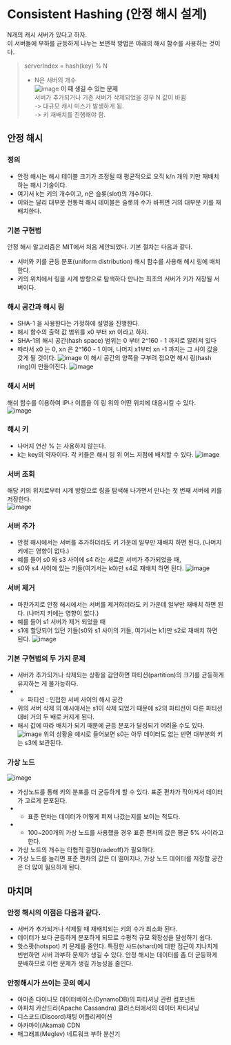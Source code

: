 # Consistent Hashing (안정 해시 설계)
N개의 캐시 서버가 있다고 하자.      
이 서버들에 부하를 균등하게 나누는 보편적 방법은 아래의 해시 함수를 사용하는 것이다.     
> serverIndex = hash(key) % N     
> * N은 서버의 개수     
![image](https://github.com/user-attachments/assets/96314bcb-177d-40a2-b1f9-0baed8072763)
**이 때 생길 수 있는 문제**      
서버가 추가되거나 기존 서버가 삭제되었을 경우 N 값이 바뀜     
-> 대규모 캐시 미스가 발생하게 됨.      
-> 키 재배치를 진행해야 함.
## 안정 해시
### 정의
- 안정 해시는 해시 테이블 크기가 조정될 때 평균적으로 오직 k/n 개의 키만 재배치하는 해시 기술이다.
- 여기서 k는 키의 개수이고, n은 슬롯(slot)의 개수이다.
- 이와는 달리 대부분 전통적 해시 테이블은 슬롯의 수가 바뀌면 거의 대부분 키를 재배치한다.
### 기본 구현법
안정 해시 알고리즘은 MIT에서 처음 제안되었다. 기본 절차는 다음과 같다.    
- 서버와 키를 균등 분포(uniform distribution) 해시 함수를 사용해 해시 링에 배치한다.
- 키의 위치에서 링을 시계 방향으로 탐색하다 만나는 최초의 서버가 키가 저장될 서버이다.
### 해시 공간과 해시 링
- SHA-1 을 사용한다는 가정하에 설명을 진행한다.
- 해시 함수의 출력 값 범위를 x0 부터 xn 이라고 하자.
- SHA-1의 해시 공간(hash space) 범위는 0 부터 2^160 - 1 까지로 알려져 있다
- 따라서 x0 는 0, xn 은 2^160 - 1 이며, 나머지 x1부터 xn -1 까지는 그 사이 값을 갖게 될 것이다.
![image](https://github.com/user-attachments/assets/799e75d3-c42a-4ecd-84f0-dda319c4632d)
이 해시 공간의 양쪽을 구부려 접으면 해시 링(hash ring)이 만들어진다.
![image](https://github.com/user-attachments/assets/3b714787-848a-41c8-a16f-e810b453d911)
### 해시 서버
해쉬 함수를 이용하여 IP나 이름을 이 링 위의 어떤 위치에 대응시킬 수 있다.     
![image](https://github.com/user-attachments/assets/067b0092-8e47-4d05-8292-ec52a134d916)
### 해시 키
- 나머지 연산 % 는 사용하지 않는다.
- k는 key의 약자이다. 각 키들은 해시 링 위 어느 지점에 배치할 수 있다.
![image](https://github.com/user-attachments/assets/e4a42c92-023e-4a92-9dbb-9836098a6d93)
### 서버 조회
해당 키의 위치로부터 시계 방향으로 링을 탐색해 나가면서 만나는 첫 번째 서버에 키를 저장한다.     
![image](https://github.com/user-attachments/assets/ea55b14f-9cae-4836-9bd4-2508e80d05f1)
### 서버 추가
- 안정 해시에서는 서버를 추가하더라도 키 가운데 일부만 재배치 하면 된다. (나머지 키에는 영향이 없다.)
- 예를 들어 s0 와 s3 사이에 s4 라는 새로운 서버가 추가되었을 때,
- s0와 s4 사이에 있는 키들(여기서는 k0)만 s4로 재배치 하면 된다.
![image](https://github.com/user-attachments/assets/a1f0b28e-8d0f-4b38-944d-918e9f8bd4ec)
### 서버 제거
- 마찬가지로 안정 해시에서는 서버를 제거하더라도 키 가운데 일부만 재배치 하면 된다. (나머지 키에는 영향이 없다.)
- 예를 들어 s1 서버가 제거 되었을 때
- s1에 할당되어 있던 키들(s0와 s1 사이의 키들, 여기서는 k1)만 s2로 재배치 하면 된다.
![image](https://github.com/user-attachments/assets/2395782b-55b7-4b8b-a7c6-1f93f95c973d)
### 기본 구현법의 두 가지 문제
- 서버가 추가되거나 삭제되는 상황을 감안하면 파티션(partition)의 크기를 균등하게 유지하는 게 불가능하다.
- * 파티션 : 인접한 서버 사이의 해시 공간
- 위의 서버 삭제 의 예시에서는 s1이 삭제 되었기 때문에 s2의 파티션이 다른 파티션 대비 거의 두 배로 커지게 된다.
- 해시 값에 따라 배치가 되기 때문에 균등 분포가 달성되기 어려울 수도 있다.
![image](https://github.com/user-attachments/assets/fcb0fe05-ace9-4adb-a8b9-bb120827e40c)
위의 상황을 예시로 들어보면 s0는 아무 데이터도 없는 반면 대부분의 키는 s3에 보관된다.      
### 가상 노드
![image](https://github.com/user-attachments/assets/d1995fce-ef5f-442a-acb2-1957c5b656f9)
- 가상노드를 통해 키의 분포를 더 균등하게 할 수 있다. 표준 편차가 작아져서 데이터가 고르게 분포된다.
- * 표준 편차는 데이터가 어떻게 퍼져 나갔는지를 보이는 척도다.
- * 100~200개의 가상 노드를 사용했을 경우 표준 편차의 값은 평균 5% 사이라고 한다.
- 가상 노드의 개수는 타협적 결정(tradeoff)가 필요하다.
- 가상 노드를 늘리면 표준 편차의 값은 더 떨어지나, 가상 노드 데이터를 저장할 공간은 더 많이 필요하게 된다.
## 마치며
### 안정 해시의 이점은 다음과 같다.
- 서버가 추가되거나 삭제될 때 재배치되는 키의 수가 최소화 된다.
- 데이터가 보다 균등하게 분포하게 되므로 수평적 규모 확장성을 달성하기 쉽다.
- 핫스팟(hotspot) 키 문제를 줄인다. 특정한 샤드(shard)에 대한 접근이 지나치게 빈번하면 서버 과부하 문제가 생길 수 있다. 안정 해시는 데이터를 좀 더 균등하게 분배하므로 이런 문제가 생길 가능성을 줄인다.
### 안정해시가 쓰이는 곳의 예시
- 아마존 다이나모 데이터베이스(DynamoDB)의 파티셔닝 관련 컴포넌트
- 아파치 카산드라(Apache Cassandra) 클러스터에서의 데이터 파티셔닝
- 디스코드(Discord)채팅 어플리케이션
- 아카마이(Akamai) CDN
- 매그래프(Meglev) 네트워크 부하 분산기
